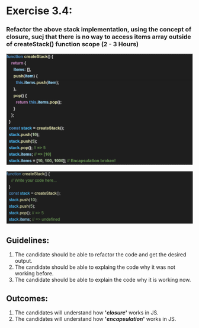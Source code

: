 # Exercise 3.4:
### Refactor the above stack implementation, using the concept of closure, sucj that there is no way to access items array outside of createStack() function scope **(2 - 3 Hours)**  

![](img1.png)  

![](img2.png)
## Guidelines:
1. The candidate should be able to refactor the code and get the desired output.
2. The candidate should be able to explaing the code why it was not working before.
3. The candidate should be able to explain the code why it is working now.
## Outcomes:
1. The candidates will understand how **'_closure_'** works in JS.
2. The candidates will understand how **'_encapsulation_'** works in JS.